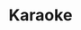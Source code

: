---
layout: post
type: pic
title: Karaoke
desc: Wo kommen auf ein mal die ganzen Deutschen her!?
imgSrc: /public/post_img/karaoke.jpg
location: Blue Moon Bar, Melbourne
---